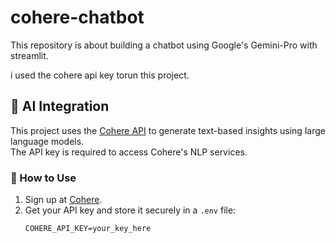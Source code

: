 # cohere-chatbot
This repository is about building a chatbot using Google's Gemini-Pro with streamlit.

i used the cohere api key torun this project.
## 🤖 AI Integration

This project uses the [Cohere API](https://cohere.com) to generate text-based insights using large language models.  
The API key is required to access Cohere's NLP services.

### 🔐 How to Use
1. Sign up at [Cohere](https://dashboard.cohere.com/).
2. Get your API key and store it securely in a `.env` file:
   ```env
   COHERE_API_KEY=your_key_here
